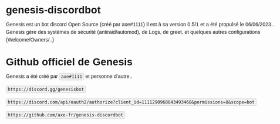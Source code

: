 # genesis-discordbot
Genesis est un bot discord Open Source (créé par axe#1111) il est à sa version 0.5/1 et a été propulsé le 06/06/2023.. Genesis gère des systèmes de sécurité (antiraid/automod), de Logs, de greet, et quelques autres configurations (Welcome/Owners/..)


  <head>
    <title>Genesis Bot</title>
<style>
  body {
    font-family: Arial;
    line-height: 1.5em;
    max-width: 768px;
    margin: 0px auto;
    padding: 64px;
  }
  code {
    border: 1px solid #d0d0d0;
    background-color: #f0f0f0;
    padding: 2px 4px;
    border-radius: 3px;
  }
</style>
  </head>
  <body>
  <style>
  body {
    font-family: Arial;
    line-height: 1.5em;
    max-width: 768px;
    margin: 0px auto;
    padding: 64px;
  }
  code {
    border: 1px solid #d0d0d0;
    background-color: #f0f0f0;
    padding: 2px 4px;
    border-radius: 3px;
  }
</style>
    <h1>Github officiel de Genesis </h1>
    <p>
      Genesis a été créé par <code>axe#1111</code> et personne d'autre.. 
    </p>
    <p>
      <code>https://discord.gg/genesisbot</code>
    </p>
    <p>
      <code>https://discord.com/api/oauth2/authorize?client_id=1111290968843493468&permissions=8&scope=bot</code>
    </p><p>
      <code>https://github.com/axe-fr/genesis-discordbot</code>
    </p>

</body>

  
